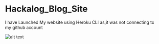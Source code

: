 # Hackalog_Blog_Site

I have Launched My website using Heroku CLI as,it was not connecting to my github account

![alt text](https://github.com/Samar1110/Hackalog_Blog_Site/blob/master/readmeimg/1.jpg?raw=true)
